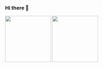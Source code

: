 ### Hi there 👋
<a href="https://github.com/anuraghazra/github-readme-stats">
  <img height="150px" align="left" src="https://github-readme-stats.vercel.app/api?username=miwa3067&count_private=true&show_icons=true&hide=stars,issues,contribs&theme=dracula" />
</a>
<a href="https://github.com/anuraghazra/github-readme-stats">
  <img height="150px" align="left" src="https://github-readme-stats.vercel.app/api/top-langs/?username=miwa3067&layout=compact&theme=dracula" />
</a>

